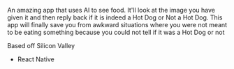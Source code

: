 An amazing app that uses AI to see food.
It'll look at the image you have given it and then reply back if it is indeed a Hot Dog or Not a Hot Dog.
This app will finally save you from awkward situations where you were not meant to be eating something because you could not tell if it was a Hot Dog or not

Based off Silicon Valley

- React Native
